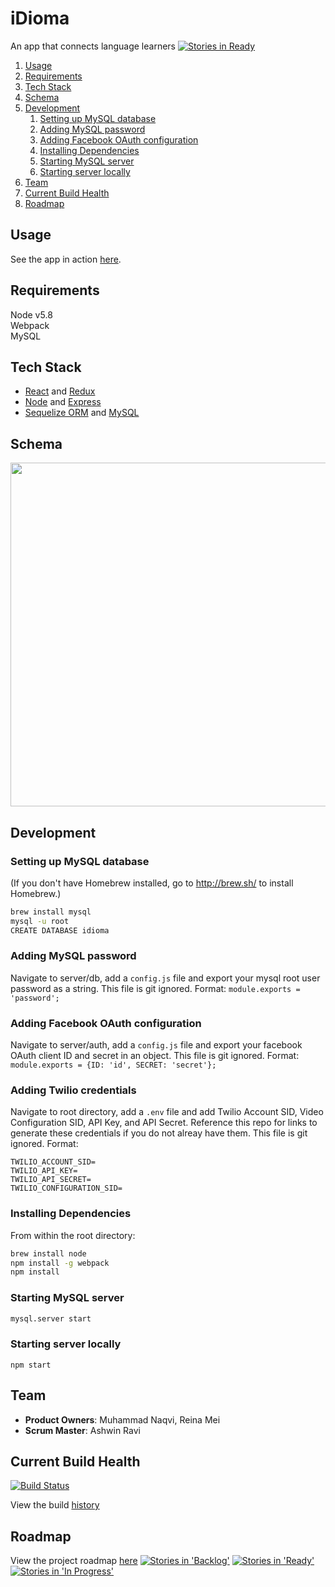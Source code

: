 # iDioma
An app that connects language learners
[![Stories in Ready](https://badge.waffle.io/VictoriousResistance/iDioma.png?label=ready&title=Ready)](https://waffle.io/VictoriousResistance/iDioma)


1. [Usage](#usage)
2. [Requirements](#requirements)
3. [Tech Stack](#tech-stack)
4. [Schema](#schema)
5. [Development](#development)
    1. [Setting up MySQL database](#setting-up-mysql-database)
    2. [Adding MySQL password](#adding-mysql-password)
    3. [Adding Facebook OAuth configuration](#adding-facebook-oauth-configuration)
    4. [Installing Dependencies](#installing-dependencies)
    5. [Starting MySQL server](#starting-mysql-server)
    6. [Starting server locally](#starting-server-locally)
6. [Team](#team)
7. [Current Build Health](#current-build-health)
8. [Roadmap](#roadmap)


## Usage
See the app in action [here](http://idioma.live/).

## Requirements

Node v5.8  
Webpack  
MySQL

## Tech Stack
- [React](https://facebook.github.io/react/) and [Redux](http://redux.js.org/)
- [Node](https://nodejs.org/en/) and [Express](http://expressjs.com/)
- [Sequelize ORM](http://docs.sequelizejs.com/en/latest/) and [MySQL](https://www.mysql.com/)

## Schema 
<img src="http://imgur.com/cC8MQUs.png" width="550px"/>

## Development

### Setting up MySQL database
(If you don't have Homebrew installed, go to http://brew.sh/ to install Homebrew.)
```sh
brew install mysql
mysql -u root
CREATE DATABASE idioma
```

### Adding MySQL password

Navigate to server/db, add a `config.js` file and export your mysql root user password as a string. This file is git ignored.
Format: `module.exports = 'password';`

### Adding Facebook OAuth configuration

Navigate to server/auth, add a `config.js` file and export your facebook OAuth client ID and secret in an object. This file is git ignored.
Format: `module.exports = {ID: 'id', SECRET: 'secret'};`

### Adding Twilio credentials

Navigate to root directory, add a `.env` file and add Twilio Account SID, Video Configuration SID, API Key, and API Secret. Reference this repo for links to generate these credentials if you do not alreay have them.  This file is git ignored.
Format: 
```
TWILIO_ACCOUNT_SID=
TWILIO_API_KEY=
TWILIO_API_SECRET=
TWILIO_CONFIGURATION_SID=
```

### Installing Dependencies

From within the root directory:

```sh
brew install node
npm install -g webpack
npm install
```

### Starting MySQL server

```sh
mysql.server start
```

### Starting server locally

```
npm start
```

## Team

  - __Product Owners__: Muhammad Naqvi, Reina Mei
  - __Scrum Master__: Ashwin Ravi

## Current Build Health
[![Build Status](https://travis-ci.org/VictoriousResistance/iDioma.svg?branch=master)](https://travis-ci.org/VictoriousResistance/iDioma) 

View the build [history](https://travis-ci.org/VictoriousResistance/iDioma/builds) 

## Roadmap

View the project roadmap [here](https://waffle.io/VictoriousResistance/iDioma)
[![Stories in 'Backlog'](https://badge.waffle.io/VictoriousResistance/iDioma.svg?label=Backlog&title=Backlog)](http://waffle.io/VictoriousResistance/iDioma)
[![Stories in 'Ready'](https://badge.waffle.io/VictoriousResistance/iDioma.svg?label=Ready&title=Ready)](http://waffle.io/VictoriousResistance/iDioma)
[![Stories in 'In Progress'](https://badge.waffle.io/VictoriousResistance/iDioma.svg?label=In%20Progress&title=In%20Progress)](http://waffle.io/VictoriousResistance/iDioma)


